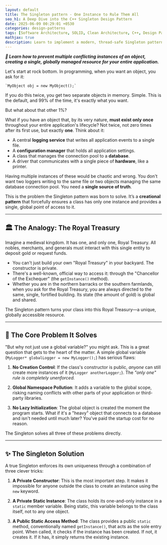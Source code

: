 ```yaml
---
layout: default
title: The Singleton pattern - One Instance to Rule Them All
seo_h1: A Deep Dive into the C++ Singleton Design Pattern
date: 2025-06-09 00:29:01 +0530
categories: design-patterns
tags: [Software Architecture, SOLID, Clean Architecture, C++, Design Patterns]
mathjax: true
description: Learn to implement a modern, thread-safe Singleton pattern in C++. This guide provides a complete code example for ensuring one instance of classes like loggers or configuration managers.
---
```


**_📘 Learn how to prevent multiple conflicting instances of an object, creating a single, globally managed resource for your entire application._**


Let's start at rock bottom. In programming, when you want an object, you ask for it:  

    `MyObject obj = new MyObject();`

If you do this twice, you get two separate objects in memory. Simple. This is the default, and 99% of the time, it's exactly what you want.

But what about that other 1%?

What if you have an object that, by its very nature, **must exist only once** throughout your entire application's lifecycle? Not twice, not zero times after its first use, but exactly **one**. Think about it:

- A central **logging service** that writes all application events to a single file.
- A **configuration manager** that holds all application settings.
- A class that manages the connection pool to a **database**.
- A driver that communicates with a single piece of **hardware**, like a printer.

Having multiple instances of these would be chaotic and wrong. You don't want two loggers writing to the same file or two objects managing the same database connection pool. You need a **single source of truth**.

This is the problem the Singleton pattern was born to solve. It’s a **creational pattern** that forcefully ensures a class has only one instance and provides a single, global point of access to it.

---

## 🏛️ The Analogy: The Royal Treasury

Imagine a medieval kingdom. It has one, and only one, Royal Treasury. All nobles, merchants, and generals must interact with this single entity to deposit gold or request funds.

- You can't just build your own "Royal Treasury" in your backyard. The constructor is private.
- There's a well-known, official way to access it: through the "Chancellor of the Exchequer" (the `getInstance()` method).
- Whether you are in the northern barracks or the southern farmlands, when you ask for the Royal Treasury, you are always directed to the same, single, fortified building. Its state (the amount of gold) is global and shared.

The Singleton pattern turns your class into this Royal Treasury—a unique, globally accessible resource.

---

## 🎯 The Core Problem It Solves

"But why not just use a global variable?" you might ask. This is a great question that gets to the heart of the matter. A simple global variable (`MyLogger* globalLogger = new MyLogger();`) has serious flaws:

1. **No Creation Control**: If the class's constructor is public, _anyone_ can still create more instances of it (`MyLogger anotherLogger;`). The _"only one" rule is completely unenforced._

2. **Global Namespace Pollution**: It adds a variable to the global scope, risking naming conflicts with other parts of your application or third-party libraries.

3. **No Lazy Initialization**: The global object is created the moment the program starts. What if it's a "heavy" object that connects to a database and isn't needed until much later? You've paid the startup cost for no reason.

The Singleton solves all three of these problems directly.

---

## ✨ The Singleton Solution

A true Singleton enforces its own uniqueness through a combination of three clever tricks:

1. **A Private Constructor**: This is the most important step. It makes it impossible for anyone outside the class to create an instance using the `new` keyword.

2. **A Private Static Instance**: The class holds its one-and-only instance in a `static` member variable. Being static, this variable belongs to the class itself, not to any one object.

3. **A Public Static Access Method**: The class provides a public `static` method, conventionally named `getInstance()`, that acts as the sole entry point. When called, it checks if the instance has been created. If not, it creates it. If it has, it simply returns the existing instance.



